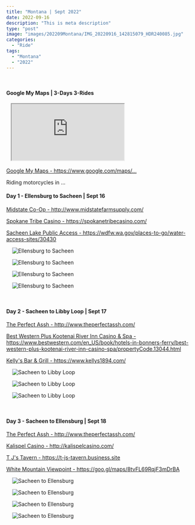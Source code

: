 ```yaml
---
title: "Montana | Sept 2022"
date: 2022-09-16
description: "This is meta description"
type: "post"
image: "images/202209Montana/IMG_20220916_142815079_HDR240085.jpg"
categories: 
  - "Ride"
tags:
  - "Montana"
  - "2022"
---
```


<!-- Start ******************** MyMap01 ******************** Start -->	
<br>	
<h4>	
	Google My Maps | 3-Days 3-Rides
</h4>	
<div class="embed-responsive embed-responsive-1by1">	
   <iframe 	
        src=	"https://www.google.com/maps/d/embed?mid=1RZ4O9ZfpgdtTgteHKQwIGdIlMiCqiHE&ehbc=2E312F"
        title=	"Google My Maps"
        loading="lazy"
    > 	
    </iframe>	
</div>		
<p>	
  <a 
    href=https://www.google.com/maps/d/edit?mid=1RZ4O9ZfpgdtTgteHKQwIGdIlMiCqiHE&usp=sharing
    target="_blank">	
    Google My Maps - https://www.google.com/maps/...
  </a>
</p>

<p>
  Riding motorcycles in ...
<!-- End ******************** MyMap01 ******************** End -->
<!-- Start ******************** Item01 ******************** Start -->	
<br>	
<h4>	
	Day 1 - Ellensburg to Sacheen | Sept 16
</h4>	
<p>	
  <a 
    href=http://www.midstatefarmsupply.com/
    target="_blank">	
    Midstate Co-Op - http://www.midstatefarmsupply.com/
  </a>
</p>
<p>	
  <a 
    href=https://spokanetribecasino.com/
    target="_blank">	
    Spokane Tribe Casino - https://spokanetribecasino.com/
  </a>
</p>
<p>	
  <a 
    href=https://wdfw.wa.gov/places-to-go/water-access-sites/30430
    target="_blank">	
    Sacheen Lake Public Access - https://wdfw.wa.gov/places-to-go/water-access-sites/30430
  </a>
</p>
<p>	
    <img 	
      src=	"/images/202209Montana/IMG_20220916_111842333_HDR240085.jpg"
      alt=	"Ellensburg to Sacheen"
      loading= "lazy"
    >	
</p>
<p>	
    <img 	
      src=	"/images/202209Montana/IMG_20220916_142815079_HDR240085.jpg"
      alt=	"Ellensburg to Sacheen"
      loading= "lazy"
    >	
</p>
<p>	
    <img 	
      src=	"/images/202209Montana/IMG_20220916_161927064_HDR240085.jpg"
      alt=	"Ellensburg to Sacheen"
      loading= "lazy"
    >	
</p>
<p>	
    <img 	
      src=	"/images/202209Montana/IMG_20220917_093334345_HDR240085.jpg"
      alt=	"Ellensburg to Sacheen"
      loading= "lazy"
    >	
</p>
<!-- End ******************** Item01 ******************** End -->	
<!-- Start ******************** Item02 ******************** Start -->	
<br>	
<h4>	
	Day 2 - Sacheen to Libby Loop | Sept 17
</h4>	
<p>	
  <a 
    href=http://www.theperfectassh.com/
    target="_blank">	
    The Perfect Assh - http://www.theperfectassh.com/
  </a>
</p>
<p>	
  <a 
    href=https://www.bestwestern.com/en_US/book/hotels-in-bonners-ferry/best-western-plus-kootenai-river-inn-casino-spa/propertyCode.13044.html
    target="_blank">	
    Best Western Plus Kootenai River Inn Casino & Spa - https://www.bestwestern.com/en_US/book/hotels-in-bonners-ferry/best-western-plus-kootenai-river-inn-casino-spa/propertyCode.13044.html
  </a>
</p>
<p>	
  <a 
    href=https://www.kellys1894.com/
    target="_blank">	
    Kelly's Bar & Grill - https://www.kellys1894.com/
  </a>
</p>
<p>	
    <img 	
      src=	"/images/202209Montana/IMG_20220917_150444457_HDR240085.jpg"
      alt=	"Sacheen to Libby Loop"
      loading= "lazy"
    >	
</p>
<p>	
    <img 	
      src=	"/images/202209Montana/IMG_20220917_152610755_HDR240085.jpg"
      alt=	"Sacheen to Libby Loop"
      loading= "lazy"
    >	
</p>
<p>	
    <img 	
      src=	"/images/202209Montana/IMG_20220917_183444291_HDR240085.jpg"
      alt=	"Sacheen to Libby Loop"
      loading= "lazy"
    >	
</p>
<!-- End ******************** Item02 ******************** End -->
<!-- Start ******************** Item03 ******************** Start -->	
<br>	
<h4>	
	Day 3 - Sacheen to Ellensburg | Sept 18
</h4>	
<p>	
  <a 
    href=http://www.theperfectassh.com/
    target="_blank">	
    The Perfect Assh - http://www.theperfectassh.com/
  </a>
</p>
<p>	
  <a 
    href=http://kalispelcasino.com/
    target="_blank">	
    Kalispel Casino - http://kalispelcasino.com/
  </a>
</p>
<p>	
  <a 
    href=https://t-js-tavern.business.site
    target="_blank">	
    T J's Tavern - https://t-js-tavern.business.site
  </a>
</p>
<p>	
  <a 
    href=https://goo.gl/maps/8tvFL69RqjF3mDrBA
    target="_blank">	
    White Mountain Viewpoint - https://goo.gl/maps/8tvFL69RqjF3mDrBA
  </a>
</p>

<p>	
    <img 	
      src=	"/images/202209Montana/IMG_20220918_101610478_HDR240085.jpg"
      alt=	"Sacheen to Ellensburg"
      loading= "lazy"
    >	
</p>
<p>	
    <img 	
      src=	"/images/202209Montana/IMG_20220918_125438756_HDR240085.jpg"
      alt=	"Sacheen to Ellensburg"
      loading= "lazy"
    >	
</p>
<p>	
    <img 	
      src=	"/images/202209Montana/IMG_20220918_133241754_HDR240085.jpg"
      alt=	"Sacheen to Ellensburg"
      loading= "lazy"
    >	
</p>
<p>	
    <img 	
      src=	"/images/202209Montana/IMG_20220918_141015054_HDR240085.jpg"
      alt=	"Sacheen to Ellensburg"
      loading= "lazy"
    >	
</p>
<!-- End ******************** Item03 ******************** End -->
